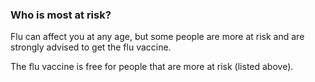 ###  Who is most at risk?

Flu can affect you at any age, but some people are more at risk and are
strongly advised to get the flu vaccine.

The flu vaccine is free for people that are more at risk (listed above).

